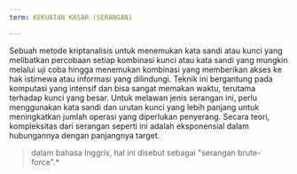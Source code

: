 ```yaml
---
term: KEKUATAN KASAR (SERANGAN)

---
```

Sebuah metode kriptanalisis untuk menemukan kata sandi atau kunci yang melibatkan percobaan setiap kombinasi kunci atau kata sandi yang mungkin melalui uji coba hingga menemukan kombinasi yang memberikan akses ke hak istimewa atau informasi yang dilindungi. Teknik ini bergantung pada komputasi yang intensif dan bisa sangat memakan waktu, terutama terhadap kunci yang besar. Untuk melawan jenis serangan ini, perlu menggunakan kata sandi dan urutan kunci yang lebih panjang untuk meningkatkan jumlah operasi yang diperlukan penyerang. Secara teori, kompleksitas dari serangan seperti ini adalah eksponensial dalam hubungannya dengan panjangnya target.

> dalam bahasa Inggris, hal ini disebut sebagai "serangan brute-force".*